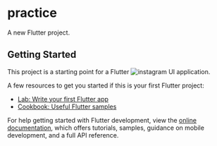 # practice

A new Flutter project.

## Getting Started

This project is a starting point for a Flutter 
![instagram UI](https://github.com/user-attachments/assets/dd8cfb5f-96b0-47f3-9d08-542587141c98)
application.

A few resources to get you started if this is your first Flutter project:

- [Lab: Write your first Flutter app](https://docs.flutter.dev/get-started/codelab)
- [Cookbook: Useful Flutter samples](https://docs.flutter.dev/cookbook)

For help getting started with Flutter development, view the
[online documentation](https://docs.flutter.dev/), which offers tutorials,
samples, guidance on mobile development, and a full API reference.
